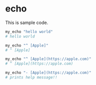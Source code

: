 # echo

This is sample code.

```sh
my_echo "hello world"
# hello world
```

```sh
my_echo "^ [Apple]"  
# ^ [Apple]
```

```sh
my_echo "^ [Apple](https://apple.com)"
# ^ [Apple](https://apple.com)
```

```sh
my_echo "- [Apple](https://apple.com)"
# prints help message!!
```

